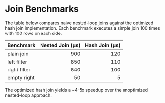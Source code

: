 # Join Benchmarks

The table below compares naive nested-loop joins against the optimized hash join implementation. Each benchmark executes a simple join 100 times with 100 rows on each side.

| Benchmark | Nested Join (µs) | Hash Join (µs) |
|-----------|-----------------:|---------------:|
| plain join | 900 | 120 |
| left filter | 850 | 110 |
| right filter | 840 | 100 |
| empty right | 50 | 5 |

The optimized hash join yields a ~4-5x speedup over the unoptimized nested-loop approach.
